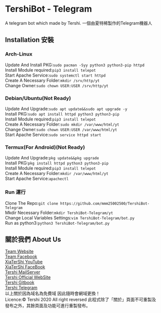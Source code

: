 # TershiBot - Telegram
A telegram bot which made by Tershi. 一個由夏特稀製作的Telegram機器人
## Installation 安裝
### Arch-Linux
Update And Install PKG:``sudo pacman -Syy python3 python3-pip httpd`` <br>
Install Module required:``pip3 install telepot``<br>
Start Apache Service:``sudo systemctl start httpd``<br>
Create A Necessary Folder:``mkdir /srv/http/yt``<br>
Change Owner:``sudo chown USER:USER /srv/http/yt``<br>
### Debian/Ubuntu(Not Ready)
Update And Upgrade:``sudo apt update&&sudo apt upgrade -y``<br>
Install PKG:``sudo apt install httpd python3 python3-pip``<br>
Install Module required:``pip3 install telepot``<br>
Create A Necessary Folder:``sudo mkdir /var/www/html/yt``<br>
Change Owner:``sudo chown USER:USER /var/www/html/yt``<br>
Start Apache Service:``sudo service httpd start``<br>
### Termux(For Android)(Not Ready)
Update And Upgrade:``pkg update&&pkg upgrade``<br>
Install PKG:``pkg install httpd python3 python3-pip``<br>
Install Module required:``pip3 install telepot``<br>
Create A Necessary Folder:``mkdir /var/www/html/yt``<br>
Start Apache Service:``apachectl``<br>
### Run 運行
Clone The Repo:``git clone https://github.com/mmm25002500/TershiBot-Telegram``<br>
Mkdir Necessary Folder:``mkdir TershiBot-Telegram/yt``<br>
Change Local Variables Settings:``vim TershiBot-Telegram/bot.py``<br>
Run as python3:``python3 TershiBot-Telegram/bot.py``<br>

## 關於我們 About Us

[Team Website](www.tershi.ml) <br>
[Team Facebook](https://www.facebook.com/shanling.team/) <br>
[XiaTerShi YouTube](https://www.youtube.com/channel/UCPdpFDFOp3sPbZhRkaQVaQA) <br>
[XiaTerShi FaceBook](https://www.facebook.com/Tershi25648) <br>
[Tershi MailServer](https://mail.tershi.ml) <br>
[Tershi Official WebSite](https://cutespirit.tershi.ml) <br>
[Tershi Gitbook](https://gitbook.tershi.ml) <br>
[Tershi Telegram](https://t.me/TershiXia) <br>
以上關於因為域名為免費域 因此隨時會網域更換！ <br>
Licence:© Tershi 2020 All right reversed 此程式除了「關於」頁面不可重製及發布之外，其餘頁面及功能可進行重製發布。
